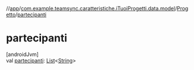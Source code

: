 //[app](../../../index.md)/[com.example.teamsync.caratteristiche.iTuoiProgetti.data.model](../index.md)/[Progetto](index.md)/[partecipanti](partecipanti.md)

# partecipanti

[androidJvm]\
val [partecipanti](partecipanti.md): [List](https://kotlinlang.org/api/latest/jvm/stdlib/kotlin.collections/-list/index.html)&lt;[String](https://kotlinlang.org/api/latest/jvm/stdlib/kotlin/-string/index.html)&gt;
